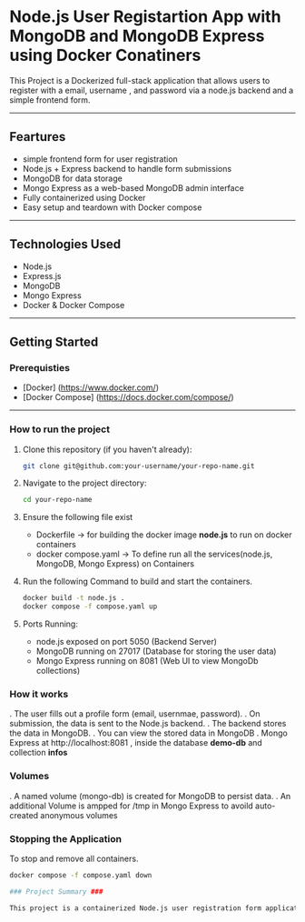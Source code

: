 # Node.js User Registartion App with MongoDB and MongoDB Express using Docker Conatiners

This Project is a Dockerized full-stack  application that allows users to register with a email, username , and password via a 
node.js backend and a simple frontend form.

---

## Feartures

- simple frontend form for user registration
- Node.js + Express backend to handle form submissions
- MongoDB for data storage
- Mongo Express as a web-based MongoDB admin interface
- Fully containerized using Docker
- Easy setup and teardown with Docker compose


---

## Technologies Used

- Node.js
- Express.js
- MongoDB
- Mongo Express 
- Docker & Docker Compose

---

## Getting Started

### Prerequisties

- [Docker] (https://www.docker.com/)
- [Docker Compose]  (https://docs.docker.com/compose/)

---

### How to run the project

1. Clone this repository (if you haven't already):

   ```bash
   git clone git@github.com:your-username/your-repo-name.git

2. Navigate to the project directory:
   ```bash
   cd your-repo-name
   
4. Ensure the following file exist
   - Dockerfile -> for building the docker image **node.js** to run on docker containers
   - docker compose.yaml -> To define run all the services(node.js, MongoDB, Mongo Express) on Containers

5. Run the following Command to build and start the containers.
   ```bash
   docker build -t node.js . 
   docker compose -f compose.yaml up 

6. Ports Running:
   - node.js exposed on port 5050 (Backend Server)
   - MongoDB running on 27017 (Database for storing the user data)
   - Mongo Express running on 8081 (Web UI to view MongoDb collections)

### How it works ###

. The user fills out a profile form (email, usernmae, password).
. On submission, the data is sent to the Node.js backend.
. The backend stores the data in MongoDB.
. You can view the stored data in MongoDB
. Mongo Express at http://localhost:8081 , inside the database **demo-db** and collection **infos**

### Volumes ###
. A named volume (mongo-db) is created for MongoDB to persist data.
. An additional Volume is ampped for /tmp in Mongo Express to avoild auto-created anonymous volumes

### Stopping the Application ###
 To stop and remove all containers.

 ```bash
 docker compose -f compose.yaml down

### Project Summary ###

This project is a containerized Node.js user registration form application that runs with Docker and Docker Compose. It includes three services: a Node.js backend(built from a custom docker file), a MongoDB database to store user data, and Mongo Express as a web-based MongoDB GUI. Docker Compose orchestrates these services, making it easy to run the full stack with one command. Users can submit their information through the form, which is saved in MongoDB and can be viewed in real-time using Mongo Express. This setup demonstrates how to develop and deploy a simple full stack app usinh Docker Containers
